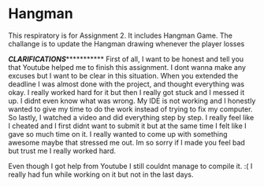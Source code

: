 # Hangman
This respiratory is for Assignment 2. It includes Hangman Game.
The challange is to update the Hangman drawing whenever the player losses

*********************************************************CLARIFICATIONS********************************************************************
  First of all, I want to be honest and tell you that Youtube helped me to finish this assignment. I dont wanna make any excuses but I want to be clear in this situation.
   When you extended the deadline I was almost done with the project, and thought everything was okay. I really worked hard for it but then I really got stuck and I messed it up.
   I didnt even know what was wrong. My IDE is not working and I honestly wanted to give my time to do the work instead of trying to fix my computer. So lastly, I watched a video and did everything step by step. I really feel like I cheated and I first didnt want to submit it but at the same time I felt like I gave so much time on it. I really wanted to come up with something awesome maybe that stressed me out. Im so sorry if I made you feel bad but trust me I really worked hard. 

   Even though I got help from Youtube I still couldnt manage to compile it. :( 
   I really had fun while working on it but not in the last days.
